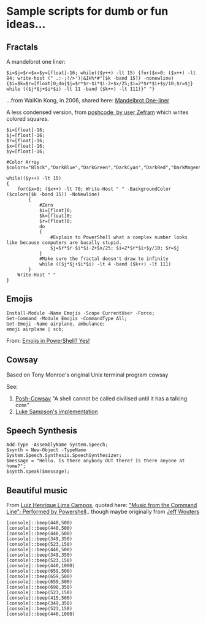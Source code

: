 # Sample scripts for dumb or fun ideas...


## Fractals

A mandelbrot one liner:

    $i=$j=$r=$x=$y=[float]-16; while(($y++) -lt 15) {for($x=0; ($x++) -lt 84; write-host (" .:-;!/>')|&IH%*#"[$k -band 15]) -nonewline){$i=$k=$r=[float]0;do{$j=$r*$r-$i*$i-2+$x/25;$i=2*$r*$i+$y/10;$r=$j} while (($j*$j+$i*$i) -lt 11 -band ($k++) -lt 111)}" "}


...from WaiKin Kong, in 2006, shared here: [Mandelbrot One-liner](https://blogs.msdn.microsoft.com/powershell/2006/12/28/mandelbrot-one-liner/)

A less condensed version, from [poshcode, by user Zefram](http://poshcode.org/5845) which writes colored squares.

    $i=[float]-16;
    $j=[float]-16;
    $r=[float]-16;
    $x=[float]-16;
    $y=[float]-16;

    #Color Array
    $colors="Black","DarkBlue","DarkGreen","DarkCyan","DarkRed","DarkMagenta","DarkYellow","Gray","DarkGray","Blue","Green","Cyan","Red","Magenta","Yellow","White" 

    while(($y++) -lt 15) 
    { 
        for($x=0; ($x++) -lt 70; Write-Host " " -BackgroundColor ($colors[$k -band 15]) -NoNewline) 
            { 
                #Zero
                $i=[float]0;
                $k=[float]0;
                $r=[float]0; 
                do
                {
                    #Explain to PowerShell what a complex number looks like because computers are basally stupid.
                    $j=$r*$r-$i*$i-2+$x/25; $i=2*$r*$i+$y/10; $r=$j
                }
                #Make sure the fractal doesn't draw to infinity
                while (($j*$j+$i*$i) -lt 4 -band ($k++) -lt 111) 
            } 
        Write-Host " "
    }



## Emojis


    Install-Module -Name Emojis -Scope CurrentUser -Force;
    Get-Command -Module Emojis -CommandType All;
    Get-Emoji -Name airplane, ambulance;
    emoji airplane | scb;
    
From: [Emojis in PowerShell? Yes!](https://artofshell.com/2016/04/emojis-in-powershell-yes/)    


## Cowsay

Based on Tony Monroe's original Unix terminal program cowsay

See:

1. [Posh-Cowsay](https://github.com/kanej/Posh-Cowsay) "A shell cannot be called civilised until it has a talking cow."
2. [Luke Sampson's implementation](http://blog.lukesampson.com/cowsay-in-powershell)


## Speech Synthesis


    Add-Type -AssemblyName System.Speech;
    $synth = New-Object -TypeName System.Speech.Synthesis.SpeechSynthesizer;
    $message = "Hello. Is there anybody OUT there? Is there anyone at home?";
    $synth.speak($message);

## Beautiful music


From [Luiz Henrique Lima Campos](https://blogs.technet.microsoft.com/wikininjas/2013/11/13/wiki-life-geek/), quoted here: ["Music from the Command Line": Performed by Powershell](http://social.technet.microsoft.com/wiki/contents/articles/20989.music-from-the-command-line-performed-by-powershell.aspx).. though maybe originally from [Jeff Wouters](http://jeffwouters.nl/index.php/2012/03/get-your-geek-on-with-powershell-and-some-music/)

    [console]::beep(440,500)       
    [console]::beep(440,500) 
    [console]::beep(440,500)        
    [console]::beep(349,350)        
    [console]::beep(523,150)        
    [console]::beep(440,500)        
    [console]::beep(349,350)        
    [console]::beep(523,150)        
    [console]::beep(440,1000) 
    [console]::beep(659,500)        
    [console]::beep(659,500)        
    [console]::beep(659,500)        
    [console]::beep(698,350)        
    [console]::beep(523,150)        
    [console]::beep(415,500)        
    [console]::beep(349,350)        
    [console]::beep(523,150)        
    [console]::beep(440,1000)

